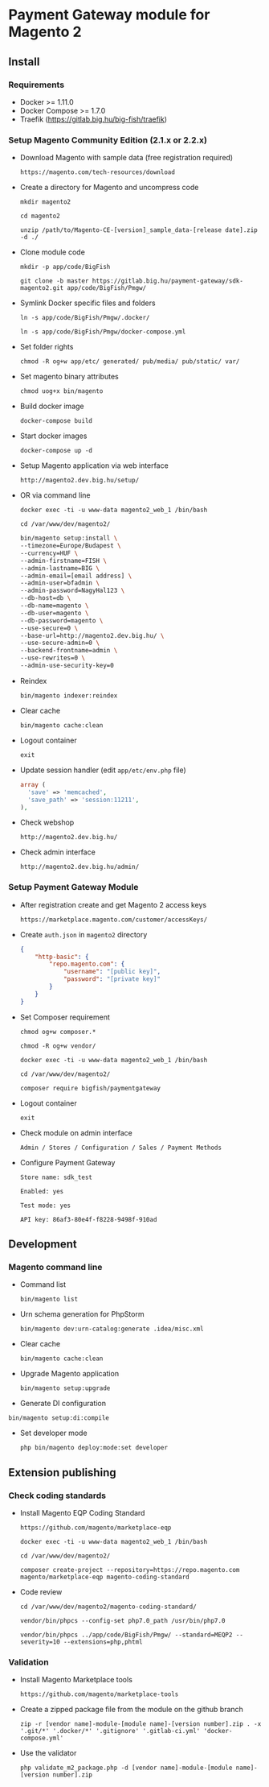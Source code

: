 # Payment Gateway module for Magento 2

## Install

### Requirements
  - Docker >= 1.11.0
  - Docker Compose >= 1.7.0
  - Traefik (https://gitlab.big.hu/big-fish/traefik)

### Setup Magento Community Edition (2.1.x or 2.2.x)

  - Download Magento with sample data (free registration required)

    `https://magento.com/tech-resources/download`

  - Create a directory for Magento and uncompress code

    `mkdir magento2`

    `cd magento2`

    `unzip /path/to/Magento-CE-[version]_sample_data-[release date].zip -d ./`

  - Clone module code

    `mkdir -p app/code/BigFish`

    `git clone -b master https://gitlab.big.hu/payment-gateway/sdk-magento2.git app/code/BigFish/Pmgw/`

  - Symlink Docker specific files and folders

    `ln -s app/code/BigFish/Pmgw/.docker/`

    `ln -s app/code/BigFish/Pmgw/docker-compose.yml`

  - Set folder rights

    `chmod -R og+w app/etc/ generated/ pub/media/ pub/static/ var/`

  - Set magento binary attributes

    `chmod uog+x bin/magento`

  - Build docker image

    `docker-compose build`

  - Start docker images

    `docker-compose up -d`

  - Setup Magento application via web interface

    `http://magento2.dev.big.hu/setup/`

  - OR via command line

    `docker exec -ti -u www-data magento2_web_1 /bin/bash`

    `cd /var/www/dev/magento2/`

    ```bash
    bin/magento setup:install \
    --timezone=Europe/Budapest \
    --currency=HUF \
    --admin-firstname=FISH \
    --admin-lastname=BIG \
    --admin-email=[email address] \
    --admin-user=bfadmin \
    --admin-password=NagyHal123 \
    --db-host=db \
    --db-name=magento \
    --db-user=magento \
    --db-password=magento \
    --use-secure=0 \
    --base-url=http://magento2.dev.big.hu/ \
    --use-secure-admin=0 \
    --backend-frontname=admin \
    --use-rewrites=0 \
    --admin-use-security-key=0
    ```

  - Reindex

    `bin/magento indexer:reindex`

  - Clear cache

    `bin/magento cache:clean`

  - Logout container

    `exit`

  - Update session handler (edit `app/etc/env.php` file)

    ```php
    array (
      'save' => 'memcached',
      'save_path' => 'session:11211',
    ),
    ```

  - Check webshop

    `http://magento2.dev.big.hu/`

  - Check admin interface

    `http://magento2.dev.big.hu/admin/`

### Setup Payment Gateway Module

  - After registration create and get Magento 2 access keys

    `https://marketplace.magento.com/customer/accessKeys/`

  - Create `auth.json` in `magento2` directory

    ```json
    {
        "http-basic": {
            "repo.magento.com": {
                "username": "[public key]",
                "password": "[private key]"
            }
        }
    }
    ```

  - Set Composer requirement

    `chmod og+w composer.*`

    `chmod -R og+w vendor/`

    `docker exec -ti -u www-data magento2_web_1 /bin/bash`

    `cd /var/www/dev/magento2/`

    `composer require bigfish/paymentgateway`

  - Logout container

    `exit`

  - Check module on admin interface

    `Admin / Stores / Configuration / Sales / Payment Methods`

  - Configure Payment Gateway

    `Store name: sdk_test`

    `Enabled: yes`

    `Test mode: yes`

    `API key: 86af3-80e4f-f8228-9498f-910ad`

## Development

### Magento command line

  - Command list

    `bin/magento list`

  - Urn schema generation for PhpStorm

    `bin/magento dev:urn-catalog:generate .idea/misc.xml`

  - Clear cache

    `bin/magento cache:clean`

  - Upgrade Magento application

    `bin/magento setup:upgrade`

  - Generate DI configuration

   `bin/magento setup:di:compile`

  - Set developer mode

    `php bin/magento deploy:mode:set developer`

## Extension publishing

### Check coding standards

  - Install Magento EQP Coding Standard

    `https://github.com/magento/marketplace-eqp`

    `docker exec -ti -u www-data magento2_web_1 /bin/bash`

    `cd /var/www/dev/magento2/`

    `composer create-project --repository=https://repo.magento.com magento/marketplace-eqp magento-coding-standard`

  - Code review

    `cd /var/www/dev/magento2/magento-coding-standard/`

    `vendor/bin/phpcs --config-set php7.0_path /usr/bin/php7.0`

    `vendor/bin/phpcs ../app/code/BigFish/Pmgw/ --standard=MEQP2 --severity=10 --extensions=php,phtml`

### Validation

  - Install Magento Marketplace tools

    `https://github.com/magento/marketplace-tools`

  - Create a zipped package file from the module on the github branch

    `zip -r [vendor name]-module-[module name]-[version number].zip . -x '.git/*' '.docker/*' '.gitignore' '.gitlab-ci.yml' 'docker-compose.yml'`

  - Use the validator

    `php validate_m2_package.php -d [vendor name]-module-[module name]-[version number].zip`
